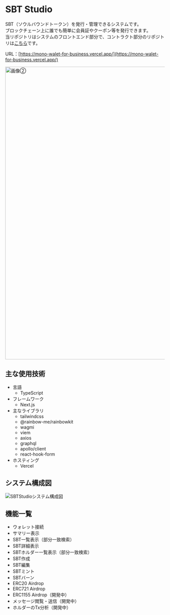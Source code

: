 # SBT Studio
SBT（ソウルバウンドトークン）を発行・管理できるシステムです。   
ブロックチェーン上に誰でも簡単に会員証やクーポン等を発行できます。   
当リポジトリはシステムのフロントエンド部分で、コントラクト部分のリポジトリは[こちら](https://github.com/kei-matsuoka/sbt-studio-contract)です。

URL：[https://mono-walet-for-business.vercel.app/](https://mono-walet-for-business.vercel.app/)

<img width="922" alt="画像②" src="https://github.com/kei-matsuoka/sbt-studio/assets/46675472/dcb89947-fecb-4cd9-9fe0-0e19da998021">

## 主な使用技術
- 言語
  - TypeScript
- フレームワーク
  - Next.js
- 主なライブラリ
  - tailwindcss
  - @rainbow-me/rainbowkit
  - wagmi
  - viem
  - axios
  - graphql
  - apollo/client
  - react-hook-form
- ホスティング
  - Vercel

## システム構成図
![SBTStudioシステム構成図](https://github.com/kei-matsuoka/sbt-studio/assets/46675472/6bff3fac-b5b2-463b-9ee3-23f8e27d1d23)

## 機能一覧
- ウォレット接続
- サマリー表示
- SBT一覧表示（部分一致検索）
- SBT詳細表示
- SBTホルダー一覧表示（部分一致検索）
- SBT作成
- SBT編集
- SBTミント
- SBTバーン
- ERC20 Airdrop
- ERC721 Airdrop
- ERC1155 Airdrop（開発中）
- メッセージ閲覧・送信（開発中）
- ホルダーのTx分析（開発中）
